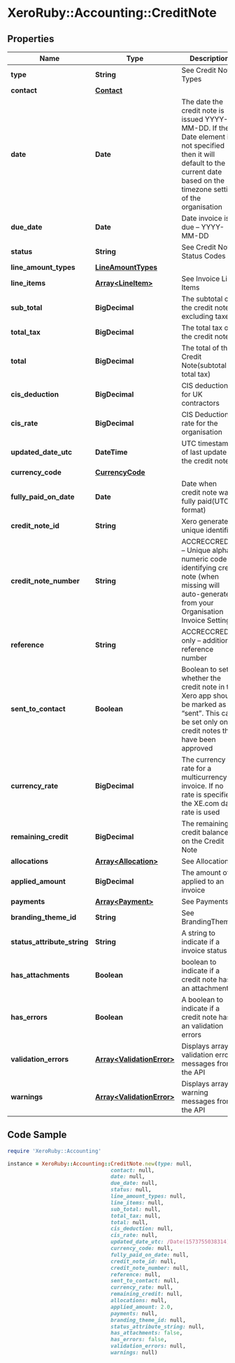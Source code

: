 # XeroRuby::Accounting::CreditNote

## Properties

Name | Type | Description | Notes
------------ | ------------- | ------------- | -------------
**type** | **String** | See Credit Note Types | [optional] 
**contact** | [**Contact**](Contact.md) |  | [optional] 
**date** | **Date** | The date the credit note is issued YYYY-MM-DD. If the Date element is not specified then it will default to the current date based on the timezone setting of the organisation | [optional] 
**due_date** | **Date** | Date invoice is due – YYYY-MM-DD | [optional] 
**status** | **String** | See Credit Note Status Codes | [optional] 
**line_amount_types** | [**LineAmountTypes**](LineAmountTypes.md) |  | [optional] 
**line_items** | [**Array&lt;LineItem&gt;**](LineItem.md) | See Invoice Line Items | [optional] 
**sub_total** | **BigDecimal** | The subtotal of the credit note excluding taxes | [optional] 
**total_tax** | **BigDecimal** | The total tax on the credit note | [optional] 
**total** | **BigDecimal** | The total of the Credit Note(subtotal + total tax) | [optional] 
**cis_deduction** | **BigDecimal** | CIS deduction for UK contractors | [optional] 
**cis_rate** | **BigDecimal** | CIS Deduction rate for the organisation | [optional] 
**updated_date_utc** | **DateTime** | UTC timestamp of last update to the credit note | [optional] 
**currency_code** | [**CurrencyCode**](CurrencyCode.md) |  | [optional] 
**fully_paid_on_date** | **Date** | Date when credit note was fully paid(UTC format) | [optional] 
**credit_note_id** | **String** | Xero generated unique identifier | [optional] 
**credit_note_number** | **String** | ACCRECCREDIT – Unique alpha numeric code identifying credit note (when missing will auto-generate from your Organisation Invoice Settings) | [optional] 
**reference** | **String** | ACCRECCREDIT only – additional reference number | [optional] 
**sent_to_contact** | **Boolean** | Boolean to set whether the credit note in the Xero app should be marked as “sent”. This can be set only on credit notes that have been approved | [optional] 
**currency_rate** | **BigDecimal** | The currency rate for a multicurrency invoice. If no rate is specified, the XE.com day rate is used | [optional] 
**remaining_credit** | **BigDecimal** | The remaining credit balance on the Credit Note | [optional] 
**allocations** | [**Array&lt;Allocation&gt;**](Allocation.md) | See Allocations | [optional] 
**applied_amount** | **BigDecimal** | The amount of applied to an invoice | [optional] 
**payments** | [**Array&lt;Payment&gt;**](Payment.md) | See Payments | [optional] 
**branding_theme_id** | **String** | See BrandingThemes | [optional] 
**status_attribute_string** | **String** | A string to indicate if a invoice status | [optional] 
**has_attachments** | **Boolean** | boolean to indicate if a credit note has an attachment | [optional] [default to false]
**has_errors** | **Boolean** | A boolean to indicate if a credit note has an validation errors | [optional] [default to false]
**validation_errors** | [**Array&lt;ValidationError&gt;**](ValidationError.md) | Displays array of validation error messages from the API | [optional] 
**warnings** | [**Array&lt;ValidationError&gt;**](ValidationError.md) | Displays array of warning messages from the API | [optional] 

## Code Sample

```ruby
require 'XeroRuby::Accounting'

instance = XeroRuby::Accounting::CreditNote.new(type: null,
                                 contact: null,
                                 date: null,
                                 due_date: null,
                                 status: null,
                                 line_amount_types: null,
                                 line_items: null,
                                 sub_total: null,
                                 total_tax: null,
                                 total: null,
                                 cis_deduction: null,
                                 cis_rate: null,
                                 updated_date_utc: /Date(1573755038314)/,
                                 currency_code: null,
                                 fully_paid_on_date: null,
                                 credit_note_id: null,
                                 credit_note_number: null,
                                 reference: null,
                                 sent_to_contact: null,
                                 currency_rate: null,
                                 remaining_credit: null,
                                 allocations: null,
                                 applied_amount: 2.0,
                                 payments: null,
                                 branding_theme_id: null,
                                 status_attribute_string: null,
                                 has_attachments: false,
                                 has_errors: false,
                                 validation_errors: null,
                                 warnings: null)
```


